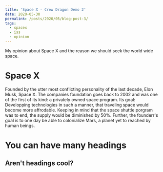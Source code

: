```yaml
---
title: 'Space X - Crew Dragon Demo 2'
date: 2020-05-30
permalink: /posts/2020/05/blog-post-3/
tags:
  - spacex
  - iss 
  - opinion
---
```


My opinion about Space X and the reason we should seek the world wide space.

Space X
======
Founded by the utter most conflicting personality of the last decade, Elon Musk, Space X. The companies foundation goes back to 2002 and was one of the first of its kind: a privately owned space program. Its goal: Developping technologies in such a manner, that traveling space would become more affrodable. Keeping in mind that the space shuttle porgram was to end, the supply would be diminished by 50%. Further, the founderr's goal is to one day be able to colonialize Mars, a planet yet to reached by human beings.

You can have many headings
======

Aren't headings cool?
------
